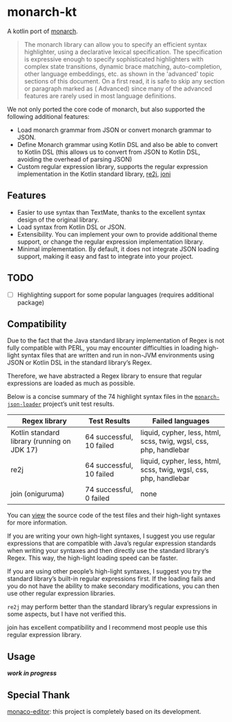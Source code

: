 # monarch-kt

A kotlin port of [monarch](https://microsoft.github.io/monaco-editor/monarch.html).

> The monarch library can allow you to specify an efficient syntax highlighter, using a declarative lexical
specification. The specification is expressive enough to specify sophisticated highlighters
with complex state transitions, dynamic brace matching, auto-completion, other language embeddings, etc. as shown in
the 'advanced' topic sections of this document. On a first read, it is safe to skip any section or paragraph marked as (
Advanced) since many of the advanced features are rarely used in most language definitions.

We not only ported the core code of monarch, but also supported the following additional features:

- Load monarch grammar from JSON or convert monarch grammar to JSON.
- Define Monarch grammar using Kotlin DSL and also be able to convert to Kotlin DSL (this allows us to convert from JSON to Kotlin DSL, avoiding the overhead of parsing JSON)
- Custom regular expression library, supports the regular expression implementation in the Kotlin standard library, [re2j](https://github.com/google/re2j), [joni](https://github.com/jruby/joni)

## Features

- Easier to use syntax than TextMate, thanks to the excellent syntax design of the original library.
- Load syntax from Kotlin DSL or JSON.
- Extensibility. You can implement your own to provide additional theme support, or change the regular expression implementation library.
- Minimal implementation. By default, it does not integrate JSON loading support, making it easy and fast to integrate into your project.

## TODO
- [ ] Highlighting support for some popular languages (requires additional package)

## Compatibility

Due to the fact that the Java standard library implementation of Regex is not fully compatible with PERL, you may encounter difficulties in loading high-light syntax files that are written and run in non-JVM environments using JSON or Kotlin DSL in the standard library’s Regex.

Therefore, we have abstracted a Regex library to ensure that regular expressions are loaded as much as possible.

Below is a concise summary of the 74 highlight syntax files in the [`monarch-json-loader`](./monarch-json-loader) project’s unit test results.

| Regex library                               | Test Results             | Failed languages                                                  | 
|---------------------------------------------|--------------------------|-------------------------------------------------------------------|
| Kotlin standard library (running on JDK 17) | 64 successful, 10 failed | liquid, cypher, less, html, scss, twig, wgsl, css, php, handlebar |
| re2j                                        | 64 successful, 10 failed | liquid, cypher, less, html, scss, twig, wgsl, css, php, handlebar |
| join (oniguruma)                            | 74 successful, 0 failed  | none                                                              |

You can [view](./monarch-json-loader/src/test) the source code of the test files and their high-light syntaxes for more information.

If you are writing your own high-light syntaxes, I suggest you use regular expressions that are compatible with Java’s regular expression standards when writing your syntaxes and then directly use the standard library’s Regex. This way, the high-light loading speed can be faster.

If you are using other people’s high-light syntaxes, I suggest you try the standard library’s built-in regular expressions first. If the loading fails and you do not have the ability to make secondary modifications, you can then use other regular expression libraries.

`re2j` may perform better than the standard library’s regular expressions in some aspects, but I have not verified this. 

join has excellent compatibility and I recommend most people use this regular expression library.

## Usage

**_work in progress_**

## Special Thank

  [monaco-editor](https://github.com/microsoft/monaco-editor): this project is completely based on its development.
